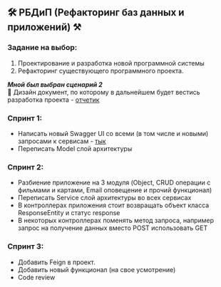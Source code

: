 ## :hammer_and_wrench: РБДиП (Рефакторинг баз данных и приложений) :hammer_and_pick:
### Задание на выбор:
1. Проектирование и разработка новой программной системы
2. Рефакторинг существующего программного проекта.

***Мной был выбран сценарий 2***
</br>:moyai: Дизайн документ, по которому в дальнейшем будет вестись разработка проекта - [отчетик](https://github.com/DeltaHeavyVIP/Itmo_Course_4/blob/master/%D0%A1%D0%B5%D0%BC%D0%B5%D1%81%D1%82%D1%80%207/%D0%A0%D0%91%D0%94%D0%B8%D0%9F/%D0%A0%D0%91%D0%94%D0%B8%D0%9F.pdf)

### Спринт 1:
- Написать новый Swagger UI со всеми (в том числе и новыми) запросами к сервисам - [тык](https://se.ifmo.ru/~s282606/Refactor/)
- Переписать Model слой архитектуры

### Спринт 2:
- Разбиение приложение на 3 модуля (Object, CRUD операции с фильмами и картами, Email оповещение и прочий функционал)
- Переписать Service слой архитектуры во всех сервисах
- В контроллерах приложения стоит возвращать объект класса ResponseEntity и статус response
- В некоторых контроллерах поменять метод запроса, например запрос на получение данных вместо POST использовать GET

### Спринт 3:
- Добавить Feign в проект.
- Добавить новый функционал (на свое усмотрение)
- Code review